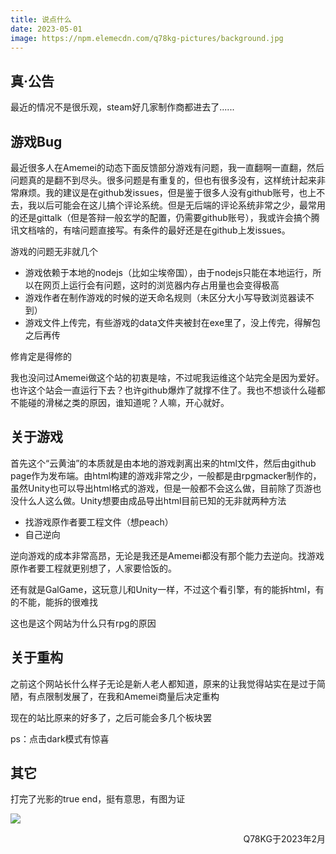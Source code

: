 ```yaml
---
title: 说点什么
date: 2023-05-01
image: https://npm.elemecdn.com/q78kg-pictures/background.jpg
---
```


## 真·公告

最近的情况不是很乐观，steam好几家制作商都进去了......

## 游戏Bug

最近很多人在Amemei的动态下面反馈部分游戏有问题，我一直翻啊一直翻，然后问题真的是翻不到尽头。很多问题是有重复的，但也有很多没有，这样统计起来非常麻烦。我的建议是在github发issues，但是鉴于很多人没有github账号，也上不去，我以后可能会在这儿搞个评论系统。但是无后端的评论系统非常之少，最常用的还是gittalk（但是答辩一般玄学的配置，仍需要github账号），我或许会搞个腾讯文档啥的，有啥问题直接写。有条件的最好还是在github上发issues。

游戏的问题无非就几个

* 游戏依赖于本地的nodejs（比如尘埃帝国），由于nodejs只能在本地运行，所以在网页上运行会有问题，这时的浏览器内存占用量也会变得极高
* 游戏作者在制作游戏的时候的逆天命名规则（未区分大小写导致浏览器读不到）
* 游戏文件上传完，有些游戏的data文件夹被封在exe里了，没上传完，得解包之后再传

修肯定是得修的

我也没问过Amemei做这个站的初衷是啥，不过呢我运维这个站完全是因为爱好。也许这个站会一直运行下去？也许github爆炸了就撑不住了。我也不想谈什么碰都不能碰的滑梯之类的原因，谁知道呢？人嘛，开心就好。

## 关于游戏

首先这个“云黄油”的本质就是由本地的游戏剥离出来的html文件，然后由github page作为发布端。由html构建的游戏非常之少，一般都是由rpgmacker制作的，虽然Unity也可以导出html格式的游戏，但是一般都不会这么做，目前除了页游也没什么人这么做。Unity想要由成品导出html目前已知的无非就两种方法

* 找游戏原作者要工程文件（想peach）
* 自己逆向

逆向游戏的成本非常高昂，无论是我还是Amemei都没有那个能力去逆向。找游戏原作者要工程就更别想了，人家要恰饭的。

还有就是GalGame，这玩意儿和Unity一样，不过这个看引擎，有的能拆html，有的不能，能拆的很难找

这也是这个网站为什么只有rpg的原因

## 关于重构

之前这个网站长什么样子无论是新人老人都知道，原来的让我觉得站实在是过于简陋，有点限制发展了，在我和Amemei商量后决定重构

现在的站比原来的好多了，之后可能会多几个板块罢

ps：点击dark模式有惊喜

## 其它

打完了光影的true end，挺有意思，有图为证

![](https://npm.elemecdn.com/q78kg-pictures/screenshot/guangan.png "")

<div align="right">Q78KG于2023年2月</div>
